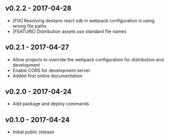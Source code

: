 ## v0.2.2 - 2017-04-28

* [FIX] Resolving deskpro react sdk in webpack configuration is using wrong file paths
* [FEATURE] Distribution assets use standard file names

## v0.2.1 - 2017-04-27

* Allow projects to override the webpack configuration for distribution and development
* Enable CORS for development server
* Added first online documentation

## v0.2.0 - 2017-04-24

* Add package and deploy commands

## v0.1.0 - 2017-04-24

* Initial public release